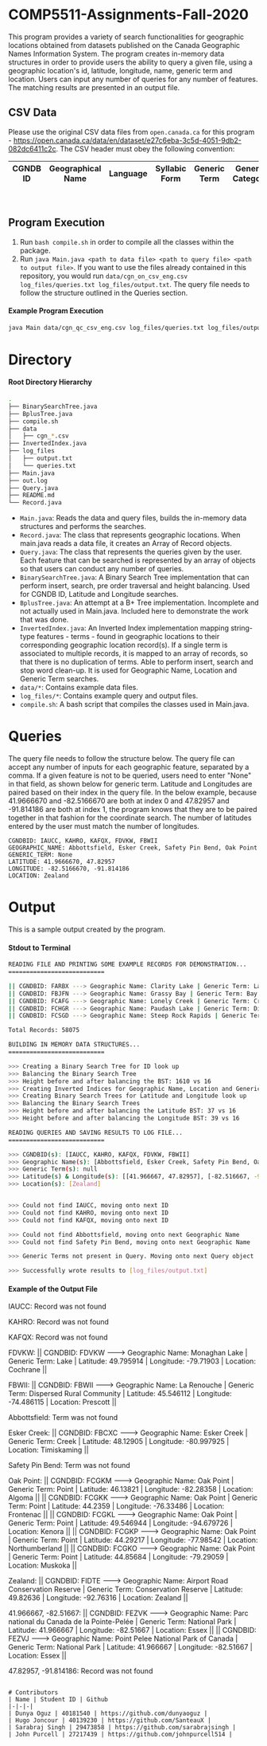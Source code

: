 # COMP5511-Assignments-Fall-2020

This program provides a variety of search functionalities for geographic locations obtained from datasets published on the Canada Geographic Names Information System. The program creates in-memory data structures in order to provide users the ability to query a given file, using a geographic location's id, latitude, longitude, name, generic term and location. Users can input any number of queries for any number of features. The matching results are presented in an output file. 

## CSV Data

Please use the original CSV data files from `open.canada.ca` for this program - https://open.canada.ca/data/en/dataset/e27c6eba-3c5d-4051-9db2-082dc6411c2c. The CSV header must obey the following convention:
<br/>

| CGNDB ID | Geographical Name | Language | Syllabic Form | Generic Term | Generic Category | Concise Code | Toponmyic Feature ID | Latitude | Longitude | Location | Province-Territory | Relevance at Scale | Decision Date | Source |
|-|-|-|-|-|-|-|-|-|-|-|-|-|-|-|
<br/>

## Program Execution

1. Run `bash compile.sh` in order to compile all the classes within the package.
2. Run `java Main.java <path to data file> <path to query file> <path to output file>`. If you want to use the files already contained in this repository, you would run `data/cgn_on_csv_eng.csv log_files/queries.txt log_files/output.txt`. The query file needs to follow the structure outlined in the Queries section.

#### Example Program Execution
```bash
java Main data/cgn_qc_csv_eng.csv log_files/queries.txt log_files/output.txt
```

# Directory
#### Root Directory Hierarchy
```bash
.
├── BinarySearchTree.java
├── BplusTree.java
├── compile.sh
├── data
│   ├── cgn_*.csv
├── InvertedIndex.java
├── log_files
│   ├── output.txt
│   └── queries.txt
├── Main.java
├── out.log
├── Query.java
├── README.md
└── Record.java
```

* `Main.java`: Reads the data and query files, builds the in-memory data structures and performs the searches. 
* `Record.java`: The class that represents geographic locations. When main.java reads a data file, it creates an Array of Record objects. 
* `Query.java`: The class that represents the queries given by the user. Each feature that can be searched is represented by an array of objects so that users can conduct any number of queries.
* `BinarySearchTree.java`: A Binary Search Tree implementation that can perform insert, search, pre order traversal and height balancing. Used for CGNDB ID, Latitude and Longitude searches. 
* `BplusTree.java`: An attempt at a B+ Tree implementation. Incomplete and not actually used in Main.java. Included here to demonstrate the work that was done. 
* `InvertedIndex.java`: An Inverted Index implementation mapping string-type features - terms - found in geographic locations to their corresponding geographic location record(s). If a single term is associated to multiple records, it is mapped to an array of records, so that there is no duplication of terms. Able to perform insert, search and stop word clean-up. It is used for Geographic Name, Location and Generic Term searches.
* `data/*`: Contains example data files.
* `log_files/*`: Contains example query and output files.
* `compile.sh`: A bash script that compiles the classes used in Main.java.

# Queries

The query file needs to follow the structure below. The query file can accept any number of inputs for each geographic feature, separated by a comma. If a given feature is not to be queried, users need to enter "None" in that field, as shown below for generic term. Latitude and Longitudes are paired based on their index in the query file. In the below example, because 41.9666670 and -82.5166670 are both at index 0 and 47.82957 and -91.814186 are both at index 1, the program knows that they are to be paired together in that fashion for the coordinate search. The number of latitudes entered by the user must match the number of longitudes. 

```
CGNDBID: IAUCC, KAHRO, KAFQX, FDVKW, FBWII
GEOGRAPHIC_NAME: Abbottsfield, Esker Creek, Safety Pin Bend, Oak Point
GENERIC_TERM: None
LATITUDE: 41.9666670, 47.82957
LONGITUDE: -82.5166670, -91.814186
LOCATION: Zealand
```

# Output

This is a sample output created by the program.

#### Stdout to Terminal

```bash
READING FILE AND PRINTING SOME EXAMPLE RECORDS FOR DEMONSTRATION...
===========================

|| CGNDBID: FARBX ---> Geographic Name: Clarity Lake | Generic Term: Lake | Latitude: 47.82957 | Longitude: -83.34689 | Location: Sudbury | Province: Ontario ||
|| CGNDBID: FBJFN ---> Geographic Name: Grassy Bay | Generic Term: Bay | Latitude: 49.918295 | Longitude: -91.814184 | Location: Kenora | Province: Ontario ||
|| CGNDBID: FCAFG ---> Geographic Name: Lonely Creek | Generic Term: Creek | Latitude: 48.5016667 | Longitude: -91.5894444 | Location: Rainy River | Province: Ontario ||
|| CGNDBID: FCHGR ---> Geographic Name: Paudash Lake | Generic Term: Dispersed Rural Community | Latitude: 44.98927 | Longitude: -78.02365 | Location: Haliburton | Province: Ontario ||
|| CGNDBID: FCSGD ---> Geographic Name: Steep Rock Rapids | Generic Term: Rapids | Latitude: 51.578798 | Longitude: -90.377008 | Location: Kenora | Province: Ontario ||

Total Records: 58075

BUILDING IN MEMORY DATA STRUCTURES...
===========================

>>> Creating a Binary Search Tree for ID look up
>>> Balancing the Binary Search Tree
>>> Height before and after balancing the BST: 1610 vs 16
>>> Creating Inverted Indices for Geographic Name, Location and Generic Term look up
>>> Creating Binary Search Trees for Latitude and Longitude look up
>>> Balancing the Binary Search Trees
>>> Height before and after balancing the Latitude BST: 37 vs 16
>>> Height before and after balancing the Longitude BST: 39 vs 16

READING QUERIES AND SAVING RESULTS TO LOG FILE...
===========================

>>> CGNDBID(s): [IAUCC, KAHRO, KAFQX, FDVKW, FBWII] 
>>> Geographic Name(s): [Abbottsfield, Esker Creek, Safety Pin Bend, Oak Point] 
>>> Generic Term(s): null 
>>> Latitude(s) & Longitude(s): [[41.966667, 47.82957], [-82.516667, -91.814186]]
>>> Location(s): [Zealand] 


>>> Could not find IAUCC, moving onto next ID
>>> Could not find KAHRO, moving onto next ID
>>> Could not find KAFQX, moving onto next ID

>>> Could not find Abbottsfield, moving onto next Geographic Name
>>> Could not find Safety Pin Bend, moving onto next Geographic Name

>>> Generic Terms not present in Query. Moving onto next Query object

>>> Successfully wrote results to [log_files/output.txt]
```

#### Example of the Output File

IAUCC:
Record was not found

KAHRO:
Record was not found

KAFQX:
Record was not found

FDVKW:
|| CGNDBID: FDVKW ---> Geographic Name: Monaghan Lake | Generic Term: Lake | Latitude: 49.795914 | Longitude: -79.71903 | Location: Cochrane ||

FBWII:
|| CGNDBID: FBWII ---> Geographic Name: La Renouche | Generic Term: Dispersed Rural Community | Latitude: 45.546112 | Longitude: -74.486115 | Location: Prescott ||

Abbottsfield:
Term was not found

Esker Creek:
|| CGNDBID: FBCXC ---> Geographic Name: Esker Creek | Generic Term: Creek | Latitude: 48.12905 | Longitude: -80.997925 | Location: Timiskaming ||

Safety Pin Bend:
Term was not found

Oak Point:
|| CGNDBID: FCGKM ---> Geographic Name: Oak Point | Generic Term: Point | Latitude: 46.13821 | Longitude: -82.28358 | Location: Algoma ||
|| CGNDBID: FCGKK ---> Geographic Name: Oak Point | Generic Term: Point | Latitude: 44.2359 | Longitude: -76.33486 | Location: Frontenac ||
|| CGNDBID: FCGKL ---> Geographic Name: Oak Point | Generic Term: Point | Latitude: 49.546944 | Longitude: -94.679726 | Location: Kenora ||
|| CGNDBID: FCGKP ---> Geographic Name: Oak Point | Generic Term: Point | Latitude: 44.29217 | Longitude: -77.98542 | Location: Northumberland ||
|| CGNDBID: FCGKO ---> Geographic Name: Oak Point | Generic Term: Point | Latitude: 44.85684 | Longitude: -79.29059 | Location: Muskoka ||

Zealand:
|| CGNDBID: FIDTE ---> Geographic Name: Airport Road Conservation Reserve | Generic Term: Conservation Reserve | Latitude: 49.82636 | Longitude: -92.76316 | Location: Zealand ||

41.966667, -82.51667:
|| CGNDBID: FEZVK ---> Geographic Name: Parc national du Canada de la Pointe-Pelée | Generic Term: National Park | Latitude: 41.966667 | Longitude: -82.51667 | Location: Essex ||
|| CGNDBID: FEZVJ ---> Geographic Name: Point Pelee National Park of Canada | Generic Term: National Park | Latitude: 41.966667 | Longitude: -82.51667 | Location: Essex ||

47.82957, -91.814186:
Record was not found
```

# Contributors
| Name | Student ID | Github
|-|-|-|
| Dunya Oguz | 40181540 | https://github.com/dunyaoguz |
| Hugo Joncour | 40139230 | https://github.com/SanteauX |
| Sarabraj Singh | 29473858 | https://github.com/sarabrajsingh |
| John Purcell | 27217439 | https://github.com/johnpurcell514 |